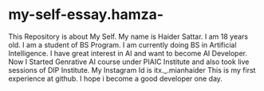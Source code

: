 # my-self-essay.hamza-
This Repository is about My Self.
My name is Haider Sattar.
I am 18 years old.
I am a student of BS Program.
I am currently doing BS in Artificial Intelligence.
I have great interest in AI and want to become AI Developer.
Now I Started Genrative AI course under PIAIC Institute and also took live sessions of DIP Institute.
My Instagram Id is itx._.mianhaider
This is my first experience at github.
I hope i become a good developer one day.
